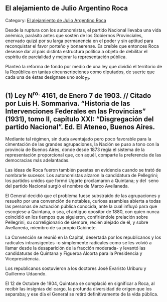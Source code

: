 ## El alejamiento de Julio Argentino Roca

Category: [El alejamiento de Julio Argentino Roca](http://descubrircorrientes.com.ar/2012/index.php/4666-corrientes-en-la-familia-argentina-1870-a-la-actualidad/gobiernos-liberales-de-virasoro-a-resoagli-1897-1909/segundo-mandato-presidencial-de-julio-a-roca/el-alejamiento-de-julio-argentino-roca)

Desde la ruptura con los autonomistas, el partido Nacional llevaba una vida anémica, parásito antes que sostén de los Gobiernos Provinciales, enervado quizá por su larga permanencia en el poder y sin aptitud para reconquistar el favor porteño y bonaerense. Es creíble que entonces Roca desease dar al país distinta estructura política a objeto de debilitar el espíritu de parcialidad y mejorar la representación pública.

Planteó la reforma de fondo por medio de una ley que dividió el territorio de la República en tantas circunscripciones como diputados, de suerte que cada una de éstas designase uno solo<sub><strong>(1)</strong></sub>.

## **(1) Ley N<sup>ro.</sup> 4161, de Enero 7 de 1903. // Citado por Luis H. Sommariva. “Historia de las Intervenciones Federales en las Provincias” (1931), tomo II, capítulo XXI: “Disgregación del partido Nacional”. Ed. El Ateneo, Buenos Aires.**

Mediante tal régimen, sin duda aventajado pero poco favorable para la cimentación de las grandes agrupaciones, la Nación se puso a tono con la provincia de Buenos Aires, donde desde 1873 regía el sistema de la representación proporcional que, con aquél, comparte la preferencia de las democracias más adelantadas.

Las ideas de Roca fueron también puestas en evidencia cuando se trató de nombrarle sucesor. Los autonomistas alzaron la candidatura de Pellegrini; los partidos unidos que formó Ugarte proclamaron a Quintana; y del  seno del partido Nacional surgió el nombre de Marco Avellaneda.

El General decidió que el problema fuese substraído de las agrupaciones y resuelto por una convención de notables, curiosa asamblea abierta a todas las personas de actuación pública conocida, ante la cual influyó para que escogiese a Quintana, o sea, el antiguo opositor de 1880, con quien nunca coincidió en los tiempos que siguieron, confiriéndole prelación sobre Pellegrini, su correligionario de siempre, recién alejado de él, y sobre Avellaneda, miembro de su propio Gabinete.

La Convención se reunió en la Capital, desertada por los republicanos y los radicales intransigentes -o simplemente radicales como se les volvió a llamar desde la desaparición de la fracción moderada- y levantó las candidaturas de Quintana y Figueroa Alcorta para la Presidencia y Vicepresidencia.

Los republicanos sostuvieron a los doctores José Evaristo Uriburu y Guillermo Udaondo.

El 12 de Octubre de 1904, Quintana se complació en significar a Roca, al recibir las insignias del cargo, la profunda diversidad de origen que los separaba; y ese día el General se retiró definitivamente de la vida pública.